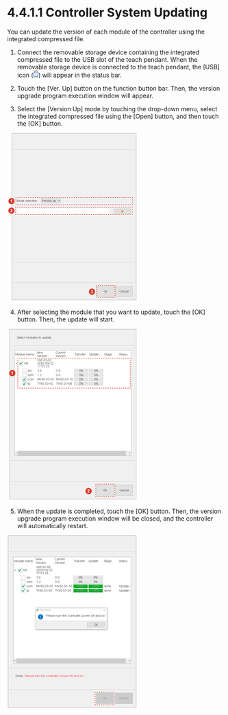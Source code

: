 ﻿# 4.4.1.1 Controller System Updating

You can update the version of each module of the controller using the integrated compressed file.

1.	Connect the removable storage device containing the integrated compressed file to the USB slot of the teach pendant. When the removable storage device is connected to the teach pendant, the \[USB\] icon \(![](../../../_assets/icon-usb2.png)\) will appear in the status bar.

2.	Touch the \[Ver. Up\] button on the function button bar. Then, the version upgrade program execution window will appear.

3.	Select the \[Version Up\] mode by touching the drop-down menu, select the integrated compressed file using the \[Open\] button, and then touch the \[OK\] button.

![](../../../_assets/image_311.png)



4.	After selecting the module that you want to update, touch the \[OK\] button. Then, the update will start.

![](../../../_assets/image_255.png)

5.	When the update is completed, touch the \[OK\] button. Then, the version upgrade program execution window will be closed, and the controller will automatically restart.

![](../../../_assets/image_367.png)

